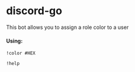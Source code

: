 # discord-go

This bot allows you to assign a role color to a user
#### Using:
```!color #HEX```

```!help```

